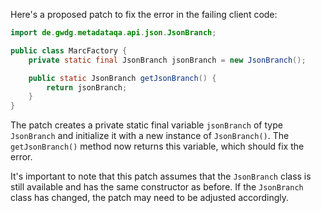 Here's a proposed patch to fix the error in the failing client code:
```java
import de.gwdg.metadataqa.api.json.JsonBranch;

public class MarcFactory {
    private static final JsonBranch jsonBranch = new JsonBranch();

    public static JsonBranch getJsonBranch() {
        return jsonBranch;
    }
}
```
The patch creates a private static final variable `jsonBranch` of type `JsonBranch` and initialize it with a new instance of `JsonBranch()`. The `getJsonBranch()` method now returns this variable, which should fix the error.

It's important to note that this patch assumes that the `JsonBranch` class is still available and has the same constructor as before. If the `JsonBranch` class has changed, the patch may need to be adjusted accordingly.